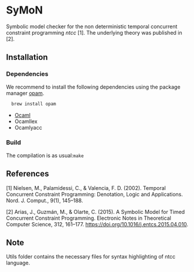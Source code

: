 # SyMoN

Symbolic model checker for the non deterministic temporal concurrent constraint
programming *ntcc* [1]. The underlying theory was published in [2].


## Installation

### Dependencies

We recommend to install the following dependencies using the package manager [opam](https://opam.ocaml.org).

```Bash
  brew install opam
```

 * [Ocaml](http://ocaml.org)
 * Ocamllex
 * Ocamlyacc

### Build

The compilation is as usual:`make`

## References

[1] Nielsen, M., Palamidessi, C., & Valencia, F. D. (2002). Temporal
Concurrent Constraint Programming: Denotation, Logic and Applications. Nord. J.
Comput., 9(1), 145–188.

[2] Arias, J., Guzmán, M., & Olarte, C. (2015). A Symbolic Model for Timed
Concurrent Constraint Programming. Electronic Notes in Theoretical Computer
Science, 312, 161–177. https://doi.org/10.1016/j.entcs.2015.04.010.

## Note

Utils folder contains the necessary files for syntax highlighting of ntcc language.
